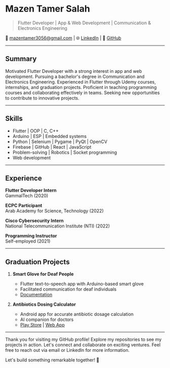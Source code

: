 # Mazen Tamer Salah

> Flutter Developer | App & Web Development | Communication & Electronics Engineering

📧 mazentamer3056@gmail.com | 🌐 [LinkedIn](https://www.linkedin.com/in/mazen3056/) | 🐙 [GitHub](https://github.com/mazen-salah)

---

## Summary

Motivated Flutter Developer with a strong interest in app and web development. Pursuing a bachelor's degree in Communication and Electronics Engineering. Experienced in Flutter through Udemy courses, internships, and graduation projects. Proficient in teaching programming courses and collaborating effectively in teams. Seeking new opportunities to contribute to innovative projects.

---

## Skills

- Flutter | OOP | C, C++
- Arduino | ESP | Embedded systems
- Python | Selenium | Pygame | PyQt | OpenCV
- Firebase | GitHub | React | JavaScript
- Problem-solving | Robotics | Socket programming
- Web development

---

## Experience

**Flutter Developer Intern** \
GammalTech (2020)

**ECPC Participant** \
Arab Academy for Science, Technology (2022)

**Cisco Cybersecurity Intern** \
National Telecommunication Institute (NTI) (2022)

**Programming Instructor** \
Self-employed (2021)

---

## Graduation Projects

1. **Smart Glove for Deaf People**
   - Flutter text-to-speech app with Arduino-based smart glove
   - Facilitated communication for deaf individuals
   - [Documentation](https://drive.google.com/file/d/1oRoYaCMkF89TyWJn-Sb1IiwUTdisximN/view?usp=sharing)

2. **Antibiotics Dosing Calculator**
   - Android app for accurate antibiotic dosage calculation
   - AI companion for doctors
   - [Play Store](https://play.google.com/store/apps/details?id=com.summationWorks.antiobioCare) | [Web App](http://antibio-care.web.app/)

---

Thank you for visiting my GitHub profile! Explore my repositories to see my projects in action. Let's connect and collaborate on exciting ventures. Feel free to reach out via email or LinkedIn for more information.

Let's build something remarkable together! 🚀
